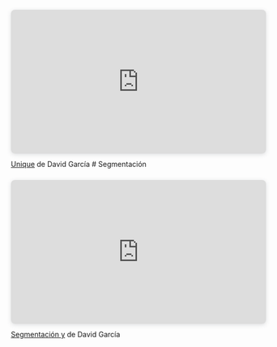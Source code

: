 
<div style="position: relative; width: 100%; height: 0; padding-top: 56.2500%;
 padding-bottom: 0; box-shadow: 0 2px 8px 0 rgba(63,69,81,0.16); margin-top: 1.6em; margin-bottom: 0.9em; overflow: hidden;
 border-radius: 8px; will-change: transform;">
	<iframe loading="lazy" style="position: absolute; width: 100%; height: 100%; top: 0; left: 0; border: none; padding: 0;margin: 0;"
		src="https://www.canva.com/design/DAG0xf2D7eg/kL2Sz46Yqm4TOsk2etlOKw/view?embed" allowfullscreen="allowfullscreen" allow="fullscreen">
	</iframe>
</div>
<a href="https://www.canva.com/design/DAG0xf2D7eg/kL2Sz46Yqm4TOsk2etlOKw/view?utm_content=DAG0xf2D7eg&amp;utm_campaign=designshare&amp;utm_medium=embeds&amp;utm_source=link" target="_blank" rel="noopener">Unique</a> de David García
# Segmentación


<div style="position: relative; width: 100%; height: 0; padding-top: 56.2500%;
 padding-bottom: 0; box-shadow: 0 2px 8px 0 rgba(63,69,81,0.16); margin-top: 1.6em; margin-bottom: 0.9em; overflow: hidden;
 border-radius: 8px; will-change: transform;">
	<iframe loading="lazy" style="position: absolute; width: 100%; height: 100%; top: 0; left: 0; border: none; padding: 0;margin: 0;"
		src="https://www.canva.com/design/DAG0xO73Egs/3bbXtD5fjOrnKGMayVuqAg/view?embed" allowfullscreen="allowfullscreen" allow="fullscreen">
	</iframe>
</div>
<a href="https://www.canva.com/design/DAG0xO73Egs/3bbXtD5fjOrnKGMayVuqAg/view?utm_content=DAG0xO73Egs&amp;utm_campaign=designshare&amp;utm_medium=embeds&amp;utm_source=link" target="_blank" rel="noopener">Segmentación y</a> de David García
